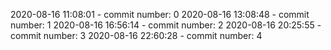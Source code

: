 2020-08-16 11:08:01 - commit number: 0
2020-08-16 13:08:48 - commit number: 1
2020-08-16 16:56:14 - commit number: 2
2020-08-16 20:25:55 - commit number: 3
2020-08-16 22:60:28 - commit number: 4
